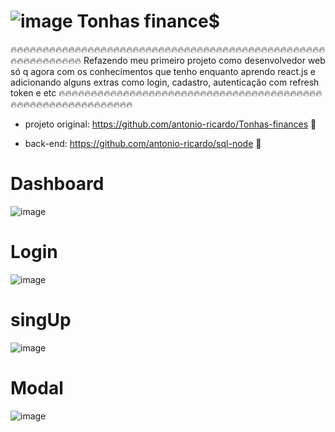 # ![image](https://user-images.githubusercontent.com/78707874/208993952-94354e60-554c-4def-9c05-d140f8c552f7.png) Tonhas finance$


🔥🔥🔥🔥🔥🔥🔥🔥🔥🔥🔥🔥🔥🔥🔥🔥🔥🔥🔥🔥🔥🔥🔥🔥🔥🔥🔥🔥🔥🔥🔥🔥🔥🔥🔥🔥🔥🔥🔥🔥🔥🔥🔥🔥🔥🔥🔥🔥🔥🔥🔥🔥🔥🔥🔥🔥🔥🔥🔥🔥
Refazendo meu primeiro projeto como desenvolvedor web só q agora com os conhecimentos que tenho enquanto aprendo react.js e adicionando alguns extras como login, cadastro, autenticação com refresh token e etc
🔥🔥🔥🔥🔥🔥🔥🔥🔥🔥🔥🔥🔥🔥🔥🔥🔥🔥🔥🔥🔥🔥🔥🔥🔥🔥🔥🔥🔥🔥🔥🔥🔥🔥🔥🔥🔥🔥🔥🔥🔥🔥🔥🔥🔥🔥🔥🔥🔥🔥🔥🔥🔥🔥🔥🔥🔥🔥🔥🔥


- projeto original: https://github.com/antonio-ricardo/Tonhas-finances 🚀

- back-end: https://github.com/antonio-ricardo/sql-node 🚀


# Dashboard

![image](https://user-images.githubusercontent.com/78707874/209391215-530390bb-e2d6-4445-8036-7eec493c63a4.png)

# Login

![image](https://user-images.githubusercontent.com/78707874/209391267-52e49277-66f6-4e8a-a332-b19b2b911ec9.png)

# singUp

![image](https://user-images.githubusercontent.com/78707874/209391690-435195a3-82bd-4ea0-89dc-90c26745a2bf.png)

# Modal

![image](https://user-images.githubusercontent.com/78707874/209391522-b0820468-47fc-4aec-ac45-b2ab6283c02a.png)
